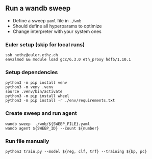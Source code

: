 ## Run a wandb sweep

- Define a sweep `yaml` file in `./wnb`
- Should define all hyperparams to optimize
- Change interpreter with your system ones

### Euler setup (skip for local runs)
```
ssh nethz@euler.ethz.ch
env2lmod && module load gcc/6.3.0 eth_proxy hdf5/1.10.1
```

### Setup dependencies
```
python3 -m pip install venv
python3 -m venv .venv
source .venv/bin/activate
python3 -m pip install wheel
python3 -m pip install -r ./env/requirements.txt
```

### Create sweep and run agent
```
wandb sweep  ./wnb/${SWEEP_FILE}.yaml
wandb agent ${SWEEP_ID} --count ${number}
```

### Run file manually
```
python3 train.py --model ${reg, clf, trf} --training ${bp, pc}
```
